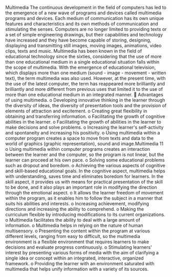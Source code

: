 Multimedia
The continuous development in the field of computers has led
to the emergence of a new wave of programs and devices called
multimedia programs and devices. Each medium of communication
has its own unique features and characteristics and its own methods
of communication and stimulating the senses. Computers are no
longer limited to providing texts or a set of simple engineering
drawings, but their capabilities and technology have increased and
they have become capable of storing, designing, displaying and
transmitting still images, moving images, animations, video clips,
texts and music.
Multimedia has been known in the field of educational technology
since the sixties, considering that the use of more than one
educational medium in a single educational situation falls within the
scope of multimedia. With the emergence of educational television,
which displays more than one medium (sound - image - movement -
written text), the term multimedia was also used. However, at the
present time, with the use of the latest computer, the term has
reappeared more brilliantly and brilliantly and more different from
previous uses that limited it to the use of more than one educational
medium in an integrated manner.
 Advantages of using multimedia.
o Developing innovative thinking in the learner through the diversity
of ideas, the diversity of presentation tools and the provision of
elements of attraction and excitement.
o Creating great flexibility in obtaining and transferring information.
o Facilitating the growth of cognitive abilities in the learner.
o Facilitating the growth of abilities in the learner to make decisions
and solve problems.
o Increasing the learner's self-activity and spontaneity and increasing
his positivity.
o Using multimedia within a computer program creates a space to
move from texts and data to the world of graphics (graphic
representation), sound and image.Multimedia
11
o Using multimedia within computer programs creates an interaction
between the learner and the computer, so the program is not linear,
but the learner can proceed at his own pace.
o Solving some educational problems such as dropout and boredom.
o Achieving the various aspects of cognitive and skill-based
educational goals. In the cognitive aspect, multimedia helps with
understanding, saves time and eliminates boredom for learners. In
the skill aspect, it provides us with means for practical presentation
of the skill to be done, and it also plays an important role in
modifying the direction through the emotional aspect.
o It allows the learner freedom of movement within the program, as
it enables him to follow the subject in a manner that suits his
abilities and interests.
o Increasing achievement, modifying directions and increasing the
ability to comprehend.
o Making the curriculum flexible by introducing modifications to its
current organizations.
o Multimedia facilitates the ability to deal with a large amount of
information.
o Multimedia helps in relying on the nature of human multisensory.
o Presenting the content within the program at various different
levels, ranging from easy to difficult, so the multimedia
environment is a flexible environment that requires learners to
make decisions and evaluate progress continuously.
o Stimulating learners' interest by presenting various forms of media
with the aim of clarifying a single idea or concept within an
integrated, interactive, organized framework.
o Providing the learner with an environment saturated with
multimedia that helps unify information with a variety of its
sources.